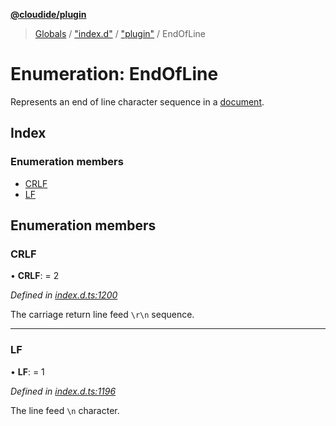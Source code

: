 **[@cloudide/plugin](../README.md)**

> [Globals](../README.md) / ["index.d"](../modules/_index_d_.md) / ["plugin"](../modules/_index_d_._plugin_.md) / EndOfLine

# Enumeration: EndOfLine

Represents an end of line character sequence in a [document](#TextDocument).

## Index

### Enumeration members

* [CRLF](_index_d_._plugin_.endofline.md#crlf)
* [LF](_index_d_._plugin_.endofline.md#lf)

## Enumeration members

### CRLF

•  **CRLF**:  = 2

*Defined in [index.d.ts:1200](https://github.com/huaweicloud/cloudide-plugin-api/blob/1ab5ef8/index.d.ts#L1200)*

The carriage return line feed `\r\n` sequence.

___

### LF

•  **LF**:  = 1

*Defined in [index.d.ts:1196](https://github.com/huaweicloud/cloudide-plugin-api/blob/1ab5ef8/index.d.ts#L1196)*

The line feed `\n` character.

